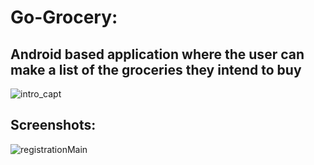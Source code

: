 Go-Grocery:
================

Android based application where the user can make a list of the groceries they intend to buy
-----------------

![intro_capt](https://user-images.githubusercontent.com/82045730/191488428-be2a8dfe-3e3c-45ec-9a4e-672e662babbb.PNG)

Screenshots:
-----------
![registrationMain](https://user-images.githubusercontent.com/82045730/191492727-f7cd61e6-6cbb-4286-a23a-e2150bae6caf.PNG)
